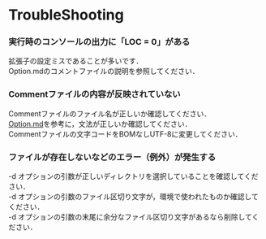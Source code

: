 # TroubleShooting

### 実行時のコンソールの出力に「LOC = 0」がある
  拡張子の設定ミスであることが多いです．  
  Option.mdのコメントファイルの説明を参照してください．
  
### Commentファイルの内容が反映されていない  
  Commentファイルのファイル名が正しいか確認してください．  
  [Option.md](UsageJp/Option.md)を参考に，文法が正しいか確認してください．  
  Commentファイルの文字コードをBOMなしUTF-8に変更してください．

### ファイルが存在しないなどのエラー（例外）が発生する
  -d オプションの引数が正しいディレクトリを選択していることを確認してください．   
  -d オプションの引数のファイル区切り文字が，環境で使われたものか確認してください．  
  -d オプションの引数の末尾に余分なファイル区切り文字があるなら削除してください． 